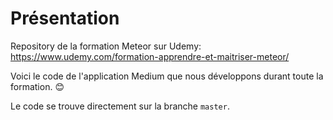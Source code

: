 # Présentation
Repository de la formation Meteor sur Udemy:
https://www.udemy.com/formation-apprendre-et-maitriser-meteor/

Voici le code de l'application Medium que nous développons durant toute la formation. :blush:

Le code se trouve directement sur la branche `master`.
